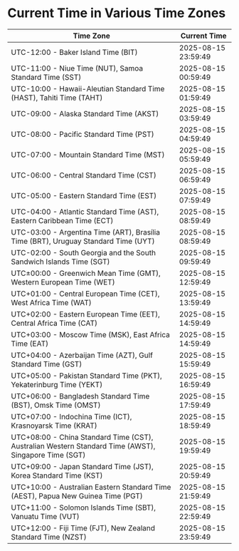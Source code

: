 # Current Time in Various Time Zones

| Time Zone | Current Time |
|-----------|--------------|
| UTC-12:00 - Baker Island Time (BIT) | 2025-08-15 23:59:49 |
| UTC-11:00 - Niue Time (NUT), Samoa Standard Time (SST) | 2025-08-15 00:59:49 |
| UTC-10:00 - Hawaii-Aleutian Standard Time (HAST), Tahiti Time (TAHT) | 2025-08-15 01:59:49 |
| UTC-09:00 - Alaska Standard Time (AKST) | 2025-08-15 03:59:49 |
| UTC-08:00 - Pacific Standard Time (PST) | 2025-08-15 04:59:49 |
| UTC-07:00 - Mountain Standard Time (MST) | 2025-08-15 05:59:49 |
| UTC-06:00 - Central Standard Time (CST) | 2025-08-15 06:59:49 |
| UTC-05:00 - Eastern Standard Time (EST) | 2025-08-15 07:59:49 |
| UTC-04:00 - Atlantic Standard Time (AST), Eastern Caribbean Time (ECT) | 2025-08-15 08:59:49 |
| UTC-03:00 - Argentina Time (ART), Brasília Time (BRT), Uruguay Standard Time (UYT) | 2025-08-15 08:59:49 |
| UTC-02:00 - South Georgia and the South Sandwich Islands Time (SGT) | 2025-08-15 09:59:49 |
| UTC±00:00 - Greenwich Mean Time (GMT), Western European Time (WET) | 2025-08-15 12:59:49 |
| UTC+01:00 - Central European Time (CET), West Africa Time (WAT) | 2025-08-15 13:59:49 |
| UTC+02:00 - Eastern European Time (EET), Central Africa Time (CAT) | 2025-08-15 14:59:49 |
| UTC+03:00 - Moscow Time (MSK), East Africa Time (EAT) | 2025-08-15 14:59:49 |
| UTC+04:00 - Azerbaijan Time (AZT), Gulf Standard Time (GST) | 2025-08-15 15:59:49 |
| UTC+05:00 - Pakistan Standard Time (PKT), Yekaterinburg Time (YEKT) | 2025-08-15 16:59:49 |
| UTC+06:00 - Bangladesh Standard Time (BST), Omsk Time (OMST) | 2025-08-15 17:59:49 |
| UTC+07:00 - Indochina Time (ICT), Krasnoyarsk Time (KRAT) | 2025-08-15 18:59:49 |
| UTC+08:00 - China Standard Time (CST), Australian Western Standard Time (AWST), Singapore Time (SGT) | 2025-08-15 19:59:49 |
| UTC+09:00 - Japan Standard Time (JST), Korea Standard Time (KST) | 2025-08-15 20:59:49 |
| UTC+10:00 - Australian Eastern Standard Time (AEST), Papua New Guinea Time (PGT) | 2025-08-15 21:59:49 |
| UTC+11:00 - Solomon Islands Time (SBT), Vanuatu Time (VUT) | 2025-08-15 22:59:49 |
| UTC+12:00 - Fiji Time (FJT), New Zealand Standard Time (NZST) | 2025-08-15 23:59:49 |
